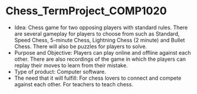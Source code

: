 # Chess_TermProject_COMP1020

- Idea:
    Chess game for two opposing players with standard rules.
    There are several gameplay for players to choose from such as Standard, Speed Chess, 5-minute Chess, Lightning Chess (2 minute) and Bullet Chess.
    There will also be puzzles for players to solve.
- Purpose and Objective:
    Players can play online and offline against each other.
    There are also recordings of the game in which the players can replay their moves to learn from their mistake.
- Type of product: Computer software.
- The need that it will fulfill:
    For chess lovers to connect and compete against each other.
    For teachers to teach chess.
